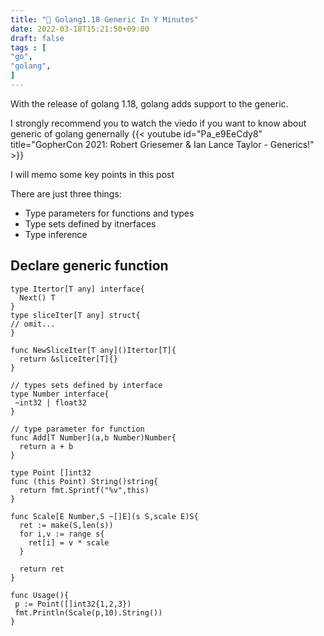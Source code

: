 ```yaml
---
title: "💙 Golang1.18 Generic In Y Minutes"
date: 2022-03-18T15:21:50+09:00
draft: false
tags : [
"go",
"golang",
]
---
```

  With the release of golang 1.18, golang adds support to the generic.


  I strongly recommend you to watch the viedo if you want to know about generic of golang genernally
  {{< youtube id="Pa_e9EeCdy8" title="GopherCon 2021: Robert Griesemer & Ian Lance Taylor - Generics!" >}}

  I will memo some key points in this post

  There are just three things:
  - Type parameters for functions and types
  - Type sets defined by itnerfaces
  - Type inference


  ## Declare generic function
  ```golang
  type Itertor[T any] interface{
    Next() T
  }
  type sliceIter[T any] struct{
  // omit...
  }

  func NewSliceIter[T any]()Itertor[T]{
    return &sliceIter[T]{}
  }

  // types sets defined by interface
  type Number interface{
   ~int32 | float32
  }

  // type parameter for function
  func Add[T Number](a,b Number)Number{
    return a + b
  }

  type Point []int32
  func (this Point) String()string{
    return fmt.Sprintf("%v",this)
  }  

  func Scale[E Number,S ~[]E](s S,scale E)S{
    ret := make(S,len(s))
    for i,v := range s{
      ret[i] = v * scale
    }

    return ret
  }

  func Usage(){
   p := Point([]int32{1,2,3})
   fmt.Println(Scale(p,10).String())
  }

  ```

